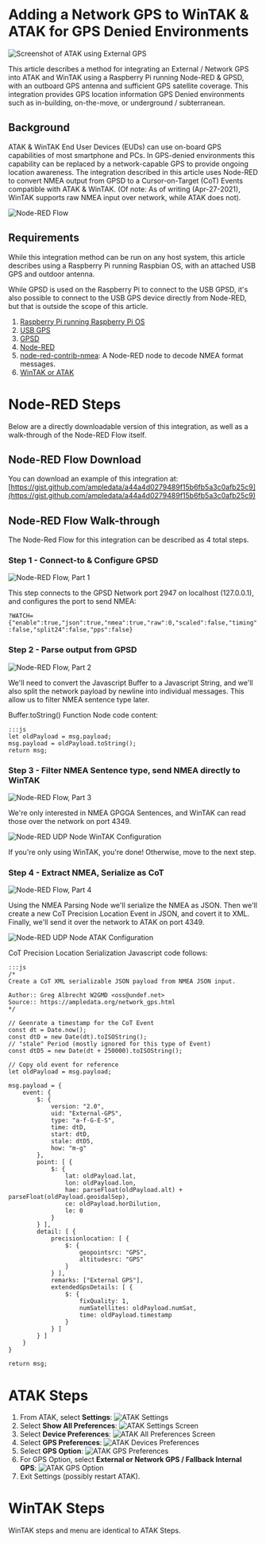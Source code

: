 # Adding a Network GPS to WinTAK & ATAK for GPS Denied Environments

![Screenshot of ATAK using External GPS](img/network_gps/screenshot_31016_x50.png)

This article describes a method for integrating an External / Network GPS 
into ATAK and WinTAK using a Raspberry Pi running Node-RED & GPSD, with an
outboard GPS antenna and sufficient GPS satellite coverage. This integration 
provides GPS location information GPS Denied environments such as in-building, 
on-the-move, or underground / subterranean.

## Background

ATAK & WinTAK End User Devices (EUDs) can use on-board GPS capabilities of most 
smartphone and PCs. In GPS-denied environments this capability can be replaced by 
a network-capable GPS to provide ongoing location awareness. The integration described 
in this article uses Node-RED to convert NMEA output from GPSD to a Cursor-on-Target (CoT) 
Events compatible with ATAK & WinTAK. (Of note: As of writing (Apr-27-2021), WinTAK 
supports raw NMEA input over network, while ATAK does not).

![Node-RED Flow](img/network_gps/node-red-flow.png)

## Requirements

While this integration method can be run on any host system, this article describes 
using a Raspberry Pi running Raspbian OS, with an attached USB GPS and outdoor antenna.

While GPSD is used on the Raspberry Pi to connect to the USB GPSD, it's also possible to 
connect to the USB GPS device directly from Node-RED, but that is outside the scope of 
this article.

1. [Raspberry Pi running Raspberry Pi OS](https://www.raspberrypi.org/)
2. [USB GPS](https://smile.amazon.com/dp/B07P8YMVNT)
3. [GPSD](https://gpsd.gitlab.io/gpsd/)
4. [Node-RED](http://nodered.org/)
5. [node-red-contrib-nmea](https://github.com/nootropicdesign/node-red-contrib-nmea): A Node-RED node to decode NMEA format messages.
6. [WinTAK or ATAK](https://takmaps.com/)

# Node-RED Steps

Below are a directly downloadable version of this integration, as well as a walk-through 
of the Node-RED Flow itself.

## Node-RED Flow Download

You can download an example of this integration at: [https://gist.github.com/ampledata/a44a4d0279489f15b6fb5a3c0afb25c9](https://gist.github.com/ampledata/a44a4d0279489f15b6fb5a3c0afb25c9)
## Node-RED Flow Walk-through

The Node-Red Flow for this integration can be described as 4 total steps.

### Step 1 - Connect-to & Configure GPSD
![Node-RED Flow, Part 1](img/network_gps/node-red-flow-part1.png)

This step connects to the GPSD Network port 2947 on localhost (127.0.0.1), and configures
the port to send NMEA:

`?WATCH={"enable":true,"json":true,"nmea":true,"raw":0,"scaled":false,"timing":false,"split24":false,"pps":false}`

### Step 2 - Parse output from GPSD
![Node-RED Flow, Part 2](img/network_gps/node-red-flow-part2.png)

We'll need to convert the Javascript Buffer to a Javascript String, and we'll also split 
the network payload by newline into individual messages. This allow us to filter NMEA 
sentence type later.

Buffer.toString() Function Node code content:

    :::js
    let oldPayload = msg.payload;
    msg.payload = oldPayload.toString();
    return msg;


### Step 3 - Filter NMEA Sentence type, send NMEA directly to WinTAK
![Node-RED Flow, Part 3](img/network_gps/node-red-flow-part3.png)

We're only interested in NMEA GPGGA Sentences, and WinTAK can read those over the network 
on port 4349. 

![Node-RED UDP Node WinTAK Configuration](img/network_gps/node-red_udp-node_wintak.png)

If you're only using WinTAK, you're done! Otherwise, move to the next step.

### Step 4 - Extract NMEA, Serialize as CoT
![Node-RED Flow, Part 4](img/network_gps/node-red-flow-part4.png)

Using the NMEA Parsing Node we'll serialize the NMEA as JSON. Then we'll create a new 
CoT Precision Location Event in JSON, and covert it to XML. Finally, we'll send it over 
the network to ATAK on port 4349. 

![Node-RED UDP Node ATAK Configuration](img/network_gps/node-red_udp-node_atak.png)

CoT Precision Location Serialization Javascript code follows:

    :::js
    /*
    Create a CoT XML serializable JSON payload from NMEA JSON input.
    
    Author:: Greg Albrecht W2GMD <oss@undef.net>
    Source:: https://ampledata.org/network_gps.html
    */
    
    // Geenrate a timestamp for the CoT Event
    const dt = Date.now();
    const dtD = new Date(dt).toISOString();
    // "stale" Period (mostly ignored for this type of Event)
    const dtD5 = new Date(dt + 250000).toISOString();
    
    // Copy old event for reference
    let oldPayload = msg.payload;
    
    msg.payload = {
        event: {
            $: {
                version: "2.0",
                uid: "External-GPS",
                type: "a-f-G-E-S",
                time: dtD,
                start: dtD,
                stale: dtD5,
                how: "m-g"
            },
            point: [ { 
                $: {
                    lat: oldPayload.lat,
                    lon: oldPayload.lon,
                    hae: parseFloat(oldPayload.alt) + parseFloat(oldPayload.geoidalSep),
                    ce: oldPayload.horDilution,
                    le: 0
                }
            } ],
            detail: [ {
                precisionlocation: [ {
                    $: {
                        geopointsrc: "GPS",
                        altitudesrc: "GPS"
                    }
                } ],
                remarks: ["External GPS"],
                extendedGpsDetails: [ {
                    $: {
                        fixQuality: 1,
                        numSatellites: oldPayload.numSat,
                        time: oldPayload.timestamp
                    }
                } ]
            } ]
        }
    }
    
    return msg;

# ATAK Steps

1. From ATAK, select **Settings**: ![ATAK Settings](img/network_gps/atak_settings_x50.png)
2. Select **Show All Preferences**: ![ATAK Settings Screen](img/network_gps/screenshot_6310_x50.png)
3. Select **Device Preferences**:  ![ATAK All Preferences Screen](img/network_gps/screenshot_10369_x50.png)
4. Select **GPS Preferences**: ![ATAK Devices Preferences](img/network_gps/screenshot_30359_x50.png)
5. Select **GPS Option**: ![ATAK GPS Preferences](img/network_gps/screenshot_17580_x50.png)
6. For GPS Option, select **External or Network GPS / Fallback Internal GPS**: ![ATAK GPS Option](img/network_gps/screenshot_20731_x50.png)
7. Exit Settings (possibly restart ATAK).

# WinTAK Steps

WinTAK steps and menu are identical to ATAK Steps.
